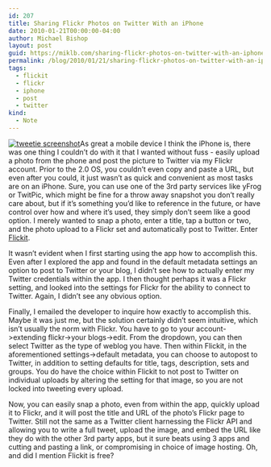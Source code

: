 ```yaml
---
id: 207
title: Sharing Flickr Photos on Twitter With an iPhone
date: 2010-01-21T00:00:00-04:00
author: Michael Bishop
layout: post
guid: https://miklb.com/sharing-flickr-photos-on-twitter-with-an-iphone
permalink: /blog/2010/01/21/sharing-flickr-photos-on-twitter-with-an-iphone/
tags:
  - flickit
  - flickr
  - iphone
  - post
  - twitter
kind:
  - Note
---
```

<p><a href="http://www.flickr.com/photos/37431362@N00/4292825998"><img class="right" src="http://farm5.static.flickr.com/4054/4292825998_620b8db69c.jpg" alt="tweetie screenshot" /></a>As great a mobile device I think the iPhone is, there was one thing I couldn’t do with it that I wanted without fuss - easily upload a photo from the phone and post the picture to Twitter via my Flickr account. Prior to the 2.0 OS, you couldn’t even copy and paste a URL, but even after you could, it just wasn’t as quick and convenient as most tasks are on an iPhone.  Sure, you can use one of the 3rd party services like yFrog or TwitPic, which might be fine for a throw away snapshot you don’t really care about, but if it’s something you’d like to reference in the future, or have control over how and where it’s used, they simply don’t seem like a good option.  I merely wanted to snap a photo, enter a title, tap a button or two, and the photo upload to a Flickr set and automatically post to Twitter.  Enter <a href="http://www.greenvolcanosoftware.com/flickit.html">Flickit</a>.</p>

<p>It wasn’t evident when I first starting using the app how to accomplish this.  Even after I explored the app and found in the default metadata settings an option to post to Twitter or your blog, I didn’t see how to actually enter my Twitter credentials within the app.  I then thought perhaps it was a Flickr setting, and looked into the settings for Flickr for the ability to connect to Twitter. Again, I didn’t see any obvious option.</p>

<p>Finally, I emailed the developer to inquire how exactly to accomplish this.  Maybe it was just me, but the solution certainly didn’t seem intuitive, which isn’t usually the norm with Flickr.  You have to go to your account->extending flickr->your blogs->edit.  From the dropdown, you can then select Twitter as the type of weblog you have.  Then within Flickit, in the aforementioned settings->default metadata, you can choose to autopost to Twitter, in addition to setting defaults for title, tags, description, sets and groups.  You do have the choice within Flickit to not post to Twitter on individual uploads by altering the setting for that image, so you are not locked into tweeting every upload.</p>

<p>Now, you can easily snap a photo, even from within the app, quickly upload it to Flickr, and it will post the title and URL of the photo’s Flickr page to Twitter.  Still not the same as a Twitter client harnessing the Flickr API and allowing you to write a full tweet, upload the image, and embed the URL like they do with the other 3rd party apps, but it sure beats using 3 apps and cutting and pasting a link, or compromising in choice of image hosting. Oh, and did I mention Flickit is free?</p>